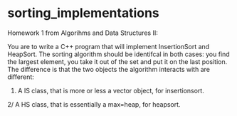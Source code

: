 # sorting_implementations

Homework 1 from Algorihms and Data Structures II: 

You are to write a C++ program that will implement InsertionSort and HeapSort. The sorting algorithm should be identifcal in both cases: you find the largest element, you take it out of the set and put it on the last position. The difference is that the two objects the algorithm interacts with are different: 

1. A IS class, that is more or less a vector object, for insertionsort. 

2/ A HS class, that is essentially a max=heap, for heapsort. 
